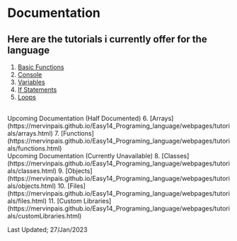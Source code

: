 # Documentation

## Here are the tutorials i currently offer for the language

1.  [Basic Functions](https://mervinpais.github.io/Easy14_Programing_language/webpages/tutorials/basicFunctions.html)
2.  [Console](https://mervinpais.github.io/Easy14_Programing_language/webpages/tutorials/console.html)
3.  [Variables](https://mervinpais.github.io/Easy14_Programing_language/webpages/tutorials/variables.html)
4.  [If Statements](https://mervinpais.github.io/Easy14_Programing_language/webpages/tutorials/ifStatements.html)
5.  [Loops](https://mervinpais.github.io/Easy14_Programing_language/webpages/tutorials/loops.html)
<br>
Upcoming Documentation (Half Documented)
6.  [Arrays](https://mervinpais.github.io/Easy14_Programing_language/webpages/tutorials/arrays.html)
7.  [Functions](https://mervinpais.github.io/Easy14_Programing_language/webpages/tutorials/functions.html)
<br>
Upcoming Documentation (Currently Unavailable)
8.  [Classes](https://mervinpais.github.io/Easy14_Programing_language/webpages/tutorials/classes.html)
9.  [Objects](https://mervinpais.github.io/Easy14_Programing_language/webpages/tutorials/objects.html)
10.  [Files](https://mervinpais.github.io/Easy14_Programing_language/webpages/tutorials/files.html)
11.  [Custom Libraries](https://mervinpais.github.io/Easy14_Programing_language/webpages/tutorials/customLibraries.html)

Last Updated; 27/Jan/2023